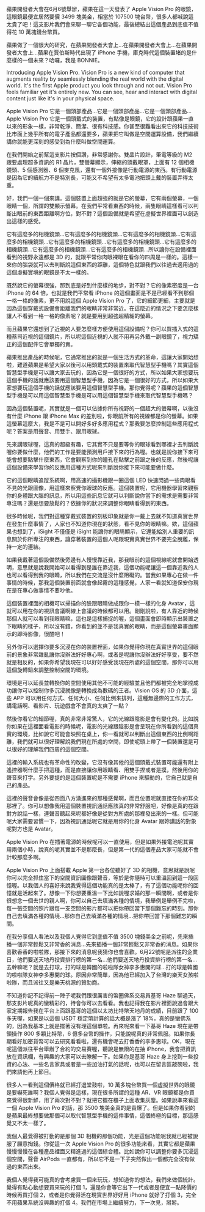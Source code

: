 蘋果開發者大會在6月6號舉辦，蘋果在這一天發表了 Apple Vision Pro 的眼鏡，這眼鏡最便宜居然要價 3499 塊美金，相當於 107500 塊台幣，很多人都喊說這太貴了吧！這支影片我們會來聊一聊它各個功能，最後總結出這個產品到底值不值得花 10 萬塊錢台幣買。

蘋果做了一個很大的研究，在蘋果開發者大會上…在蘋果開發者大會上…在蘋果開發者大會上…蘋果在賈伯斯時代出現了 iPhone 手機，庫克時代這個裝置堵的是什麼樣的一個未來？哈囉，我是 BONNIE。

Introducing Apple Vision Pro. Vision Pro is a new kind of computer that augments reality by seamlessly blending the real world with the digital world. It's the first Apple product you look through and not out. Vision Pro feels familiar yet it's entirely new. You can see, hear and interact with digital content just like it's in your physical space.

Apple Vision Pro 它是一個頭部產品…它是一個頭部產品…它是一個頭部產品…Apple Vision Pro 它是一個頭戴式的裝置，有點像是眼鏡，它的設計跟蘋果一直以來的形象一樣，非常乾淨、簡潔、很有科技感。你甚至很難看出來它的科技技術比市面上幾乎所有的電子產品都還要多，蘋果把它叫做是空間運算設備，我們繼續講你就能更深刻的感受到為什麼叫做空間運算。

在我們開始之前幫這支影片按個讚，非常感謝你。雙晶片設計，筆電等級的 M2 跟要處理超多資訊的 R1 晶片，雙螢幕顯示，伸縮的頭戴眼罩，上面有 12 個相機鏡頭、5 個感測器、6 個麥克風，還有一個外接像是行動電源的東西。有行動電源是因為它的續航力不是特別長，可能又不希望有太多電池把頭上戴的裝置弄得太重。

好，我們一個一個來講。這個裝置上面超強的就是它的螢幕，它有兩個螢幕，一個眼睛一個，所謂的雙顯示螢幕。在我們平常看東西的時候，兩隻眼睛這樣看可以判斷出眼前的東西距離啊方位，對不對？這個設備就是希望在虛擬世界裡面可以創造出這樣的感受。

它有這麼多的相機鏡頭…它有這麼多的相機鏡頭…它有這麼多的相機鏡頭…它有這麼多的相機鏡頭…它有這麼多的相機鏡頭…它有這麼多的相機鏡頭…它有這麼多的相機鏡頭…它有這麼多的相機鏡頭…它有這麼多的相機鏡頭…所以讓你在設備裡面看到的視野永遠都是 3D 的，就跟平常你肉眼裸眼在看你的四周是一樣的。這樣一來你的腦袋就可以去判斷說這個東西的距離，這個特色就跟我們以往過去適用過的這個虛擬實境的眼鏡是不太一樣的。

既然說它的螢幕很強，那到底是好到什麼樣的地步，對不對？它的像素密度是一台 iPhone 的 64 倍，也就是我們平常看 iPhone 的這個畫面是不是已經看不到那個一格一格的像素，更不用說這個 Apple Vision Pro 了，它的細節更細，主要就是因為這個穿戴式設備會距離我們的眼睛非常非常近。在這麼近的情況之下要怎麼樣讓人不看到一格一格的像素呢？就是要用到超強超精細的螢幕。

而且蘋果它還想到了近視的人要怎麼樣方便使用這個設備呢？你可以買插入式的這種蔡司近視的這個鏡片，所以呢這個近視的人就不用再另外戴一副眼鏡了，視力矯正的這個配件它會單獨的賣。

蘋果推出產品的時候呢，它通常推出的就是一個生活方式的革命，這讓大家開始想啦，難道蘋果是希望大家以後可以用頭戴式的裝置來取代智慧型手機嗎？其實這個智慧型手機是可以讓大家去玩的，因為它是一個很好的方式，所以如果大家想要玩這個手機的話就應該要用這個智慧型手機，因為它是一個很好的方式，所以如果大家想要玩這個手機的話就應該要用這個智慧型手機。那你覺得呢？蘋果的這個智慧型手機是可以用這個智慧型手機是可以用這個智慧型手機來取代智慧型手機嗎？

因為這個裝置呢，其實就是一個可以佔據你所有視野的一個超大的螢幕啊，以後沒有什麼 iPhone 跟 iPhone Max 的差別啦，你眼前所有的視線都是你的螢幕。如果這螢幕這麼大，我是不是可以開好多好多應用程式？那我要怎麼控制這些應用程式呢？答案是用聲音、用雙手、跟用眼球。

先來講眼球喔，這真的超級有趣，它其實不只是要等你的眼球看到哪裡才去判斷說喔你要做什麼，他們的工作是要能預測用戶接下來的行為喔。也就是說你接下來可能會想要點擊什麼東西，它會觀察到你的瞳孔在點擊之前跟之後的反應，然後呢讓這個設備來學習你的反應用這種方式呢來判斷說你接下來可能要做什麼。

它的這個眼睛追蹤系統啊，用高速的攝影機跟一圈這個 LED 快速閃過一些肉眼看不見的光跟圖像，用這樣來察覺你眼球的反應。這個裝置呢，它用機器學習來觀察你的身體跟大腦的訊息，所以用這些訊息它就可以判斷說你當下的需求是需要非常專注嗎？還是想要放鬆的？依據你的狀況來調整你眼睛看得到的東西。

很多時候呢，我們對這種穿戴式裝置的刻板印象就是你一戴上去就不知道真實世界在發生什麼事情了，人家也不知道你現在的狀態，看不見你的眼睛嘛。欸，這個蘋果也想到了，iSight 不僅僅是 iSight 能讓你的眼睛顯示，它還能給別人重要的訊息關於你所專注的東西，讓穿著裝置的這個人呢跟現實真實世界不要完全脫離，保持一定的連結。

如果我戴著這個設備然後旁邊有人慢慢靠近我，那我眼前的這個視線呢就會開始透明，意思就是說我開始可以看得到是誰在靠近我，這個功能呢讓這一個靠近我的人也可以看得到我的眼睛，所以我們在交流是沒什麼阻礙的。當我如果專心在做一件事情的時候，那我這個裝置前面就會像起霧的這種感覺，人家一看就知道保安你現在是在專心做事情不要吵他。

這個裝置裡面的相機可以掃描你的臉跟眼睛做成跟你一模一樣的化身 Avatar，這就可以用在你的視訊會議啊線上會議的時候都可以用。剛剛說啦，有人靠近的時候那個人就可以看到我眼睛嘛，這也是這樣捕捉的喔，這個畫面會即時顯示出裝置之下眼睛的樣子，所以沒有錯，你看到的並不是我真實的眼睛，而是這個螢幕畫面顯示的即時影像，很酷吧！

另外你可以選擇你要多沉浸在你的裝置裡面，如果你覺得你現在真實世界的這個眼前的景象非常雜亂讓你沒辦法好好專心啊，或者是呢讓你沒辦法好好享受，要不然就是相反的，如果你希望我現在可以好好感受我現在所處的這個空間，那你可以用這個旋轉鈕來調整控制空間的環境。

環境是可以延長並轉換你的空間使用其他不可能的經驗並且他們都被完全地掌控成功讓你可以控制你多沉浸就像是轉換成為數碼的王者。Vision OS 的 3D 介面，這些 APP 可以用任何方式、任何大小、任何比例來排列，這種無邊際的工作方式，講電話啊、看影片、玩遊戲會不會真的太爽了一點？

然後你看它的細節喔，真的非常非常驚人，它的光線跟陰影是會有變化的。比如說你如果在這裡面看電影的時候呢，電影的光線跟陰影是會呈現在你所看到的這個真實的環境，比如說它可能會映照在桌上，你一看就可以判斷出這個東西的比例啊距離，我們就可以很好理解說我們現在所處的空間，即使呢頭上帶了一個裝置還是可以很好的理解我們四周的這個空間。

這裡的輸入系統也有革命性的改變，它沒有像其他的這個頭戴式裝置可能還有附上遙控器啊什麼手把這種，而是直接讓你用眼睛看、用雙手捏或者是摸，然後用你的聲音來打字。另外要提的是這個裝置呢是不需要 iPhone 來驅動的，它自己就是自己的產品。

這裡的聲音會像是從四面八方湧進來的那種感覺啊，而且位置呢就直接在你的耳朵那裡了。你可以想像我用這個裝置視訊通話應該真的非常舒服吧，好像是真的在跟對方說話一樣，連聲音聽起來呢都好像是從對方所處的那裡發出來的一樣。但可能呢大家需要習慣一下，因為視訊通話呢它就是用你的化身 Avatar 跟妳講話的對象呢對方也是 Avatar。

Apple Vision Pro 在插著電源的時候呢可以一直使用，但是如果外接電池呢其實用兩個小時，說真的呢其實並不是那麼長，但是第一代的這個產品大家可能就不會計較那麼多啊。

Apple Vision Pro 上面搭載 Apple 第一台各位聽好了 3D 的相機，意思就是說呢你可以完全抓住當下的空間資訊圖像跟聲音，等於是你隨時可以重溫回到這一段回憶喔。以我個人的喜好來說我覺得這個功能真的是太棒了，有了這個功能呢你的回憶就是活起來了。想像一下你想要重溫一下比如說喔求婚的那一瞬間啊，或者是你很想念一個去世的親人啊，你可以自己去填滿各種的情境，我舉例是舉例不完啦，每一張空間的照片跟每一支空間的影片都可以把你帶回當下那個難忘的時刻。那你自己去填滿各種的情境…那你自己去填滿各種的情境…把你帶回當下那個難忘的瞬間。

在我分享個人看法以及我個人覺得它到底值不值 3500 塊錢美金之前呢，先來插播一個非常輕鬆又非常香的消息…先來插播一個非常輕鬆又非常香的消息。如果你喜歡香香的啦啦隊，那接下來的消息呢我猜你也會喜歡。6月22號呢是派往的企業日，他們要送天地丹投資排行榜的第一名…他們要送天地丹投資排行榜的第一名…去幹嘛呢？就是去打球，打的球是韓國的啦啦隊女神李多惠開的球…打的球是韓國的啦啦隊女神李多惠開的球。原因非常簡單，因為他已經加入了台灣的樂天女孩啦啦隊，而且派往又是樂天桃源的贊助商。

不知道你記不記得前一陣子呢我們跟很厲害的幣圈佛系交易員基哥 Haze 聊過天，那支影片呢真的蠻精彩的，待會你可以去看看。我也記得我在影片裡面說過會跟大家定期報告我在平台上面跟基哥的這個以太坊比特幣天地丹的成績，目前跟了 100 多天喔，如果是以這個 USDT 穩定幣計算的話大概是漲了 18%，真的是蠻佛系的，因為我基本上就是擺著沒有理這個單啦。再來呢來看一下基哥 Haze 現在是帶領操作 800 多顆比特幣，6 億多台幣的操作，只能說呢真的非常佩服。如果你長期看好加密貨幣可以去研究看看啦，還有機會呢去打香香的李多惠球。OK，現在呢這個派往平台舉辦了合約的交易賽喔，聽說是無限的在抽 iPhone，我會把資訊放在資訊欄，有興趣的大家可以去瞭解一下。如果你是基哥 Haze 身上挖到一些投資的心法、一些名言家具或者是一些加油打氣的話呢，也可以在留言區敲碗啦，我們來請他再上節目。

很多人一看到這個價格就已經打退堂鼓啦，10 萬多塊台幣買一個虛擬世界的眼鏡是要嚇死誰啊？我個人覺得是這樣，現在很多所謂的這種 AR、VR 眼鏡都是你買來覺得很新鮮，用了兩次對不對？就把它擺在櫃子上面收集灰塵。如果說準來看這一個 Apple Vision Pro 的話，那 3500 塊美金真的是貴爆了。但是如果你看到的是蘋果最終想要做那個可以取代智慧型手機的這件事情，這個終極的目標，那這感覺又不太一樣了。

我個人最覺得被打動的是那個 3D 相機的那個功能，光是這個功能呢我就已經被說服了願意掏錢。你從這一次 Apple Vision Pro 的很多功能來看，其實它都是蘋果慢慢慢慢在各種產品裡面又精進過的這個綜合體。比如說你可以調整你要多沉浸這個空間，聲音 AirPods 一直都有，所以它不是一下子突然做出一個都完全沒有做過的東西出來。

我個人覺得我可能真的會考慮買一個來玩玩，想知道你的想法，我們來做個統計。覺得有點心動想要買來玩的打個 1，還是你會等它出下一代或者是便宜一點降價的時候再買打個 2，或者是你覺得活在現實世界好好用 iPhone 就好了打個 3，完全不用蘋果系統沒興趣的打個 4。我們在市場上繼續努力，下一次見，掰掰。
